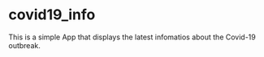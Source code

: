# covid19_info

This is a simple App that displays the latest infomatios about the Covid-19 outbreak. 


